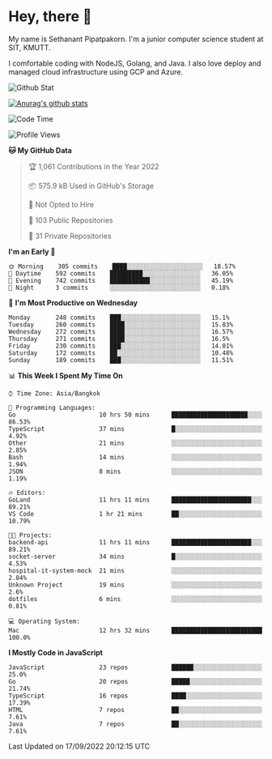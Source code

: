 # Hey, there 🙌
My name is Sethanant Pipatpakorn. I'm a junior computer science student at SIT, KMUTT.

I comfortable coding with NodeJS, Golang, and Java. I also love deploy and managed cloud infrastructure using GCP and Azure.

![Github Stat](https://github-profile-summary-cards.vercel.app/api/cards/profile-details?username=thetkpark&theme=dracula)

[![Anurag's github stats](https://github-readme-stats.vercel.app/api?username=thetkpark&count_private=true&show_icons=true&theme=tokyonight)](https://github.com/anuraghazra/github-readme-stats)

<!--START_SECTION:waka-->
![Code Time](http://img.shields.io/badge/Code%20Time-781%20hrs%2028%20mins-blue)

![Profile Views](http://img.shields.io/badge/Profile%20Views-0-blue)

**🐱 My GitHub Data** 

> 🏆 1,061 Contributions in the Year 2022
 > 
> 📦 575.9 kB Used in GitHub's Storage 
 > 
> 🚫 Not Opted to Hire
 > 
> 📜 103 Public Repositories 
 > 
> 🔑 31 Private Repositories  
 > 
**I'm an Early 🐤** 

```text
🌞 Morning    305 commits    ████░░░░░░░░░░░░░░░░░░░░░   18.57% 
🌆 Daytime    592 commits    █████████░░░░░░░░░░░░░░░░   36.05% 
🌃 Evening    742 commits    ███████████░░░░░░░░░░░░░░   45.19% 
🌙 Night      3 commits      ░░░░░░░░░░░░░░░░░░░░░░░░░   0.18%

```
📅 **I'm Most Productive on Wednesday** 

```text
Monday       248 commits    ███░░░░░░░░░░░░░░░░░░░░░░   15.1% 
Tuesday      260 commits    ████░░░░░░░░░░░░░░░░░░░░░   15.83% 
Wednesday    272 commits    ████░░░░░░░░░░░░░░░░░░░░░   16.57% 
Thursday     271 commits    ████░░░░░░░░░░░░░░░░░░░░░   16.5% 
Friday       230 commits    ███░░░░░░░░░░░░░░░░░░░░░░   14.01% 
Saturday     172 commits    ██░░░░░░░░░░░░░░░░░░░░░░░   10.48% 
Sunday       189 commits    ███░░░░░░░░░░░░░░░░░░░░░░   11.51%

```


📊 **This Week I Spent My Time On** 

```text
⌚︎ Time Zone: Asia/Bangkok

💬 Programming Languages: 
Go                       10 hrs 50 mins      █████████████████████░░░░   86.53% 
TypeScript               37 mins             █░░░░░░░░░░░░░░░░░░░░░░░░   4.92% 
Other                    21 mins             ░░░░░░░░░░░░░░░░░░░░░░░░░   2.85% 
Bash                     14 mins             ░░░░░░░░░░░░░░░░░░░░░░░░░   1.94% 
JSON                     8 mins              ░░░░░░░░░░░░░░░░░░░░░░░░░   1.19%

🔥 Editors: 
GoLand                   11 hrs 11 mins      ██████████████████████░░░   89.21% 
VS Code                  1 hr 21 mins        ██░░░░░░░░░░░░░░░░░░░░░░░   10.79%

🐱‍💻 Projects: 
backend-api              11 hrs 11 mins      ██████████████████████░░░   89.21% 
socket-server            34 mins             █░░░░░░░░░░░░░░░░░░░░░░░░   4.53% 
hospital-it-system-mock  21 mins             ░░░░░░░░░░░░░░░░░░░░░░░░░   2.84% 
Unknown Project          19 mins             ░░░░░░░░░░░░░░░░░░░░░░░░░   2.6% 
dotfiles                 6 mins              ░░░░░░░░░░░░░░░░░░░░░░░░░   0.81%

💻 Operating System: 
Mac                      12 hrs 32 mins      █████████████████████████   100.0%

```

**I Mostly Code in JavaScript** 

```text
JavaScript               23 repos            ██████░░░░░░░░░░░░░░░░░░░   25.0% 
Go                       20 repos            █████░░░░░░░░░░░░░░░░░░░░   21.74% 
TypeScript               16 repos            ████░░░░░░░░░░░░░░░░░░░░░   17.39% 
HTML                     7 repos             ██░░░░░░░░░░░░░░░░░░░░░░░   7.61% 
Java                     7 repos             ██░░░░░░░░░░░░░░░░░░░░░░░   7.61%

```



 Last Updated on 17/09/2022 20:12:15 UTC
<!--END_SECTION:waka-->
